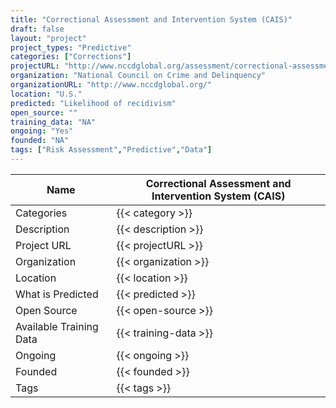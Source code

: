 ```yaml
---
title: "Correctional Assessment and Intervention System (CAIS)"
draft: false
layout: "project"
project_types: "Predictive"
categories: ["Corrections"]
projectURL: "http://www.nccdglobal.org/assessment/correctional-assessment-and-intervention-system-cais"
organization: "National Council on Crime and Delinquency"
organizationURL: "http://www.nccdglobal.org/"
location: "U.S."
predicted: "Likelihood of recidivism"
open_source: ""
training_data: "NA"
ongoing: "Yes"
founded: "NA"
tags: ["Risk Assessment","Predictive","Data"]
---
```



Name                    |  Correctional Assessment and Intervention System (CAIS)    
------------------------|----
Categories              | {{< category >}} 
Description             | {{< description >}} 
Project URL             | {{< projectURL >}} 
Organization            | {{< organization >}} 
Location                | {{< location >}} 
What is Predicted       | {{< predicted >}} 
Open Source             | {{< open-source >}} 
Available Training Data | {{< training-data >}}
Ongoing                 | {{< ongoing >}} 
Founded                 | {{< founded >}} 
Tags                    | {{< tags >}} 
